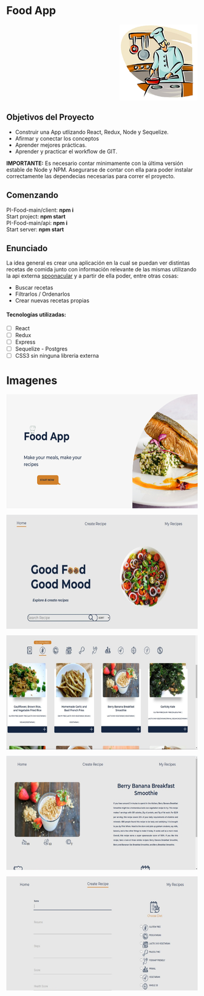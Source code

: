 

# Food App

<p align="right">
  <img height="200" src="./cooking.png" />
</p>

## Objetivos del Proyecto

- Construir una App utlizando React, Redux, Node y Sequelize.
- Afirmar y conectar los conceptos
- Aprender mejores prácticas.
- Aprender y practicar el workflow de GIT.

__IMPORTANTE:__ Es necesario contar minimamente con la última versión estable de Node y NPM. Asegurarse de contar con ella para poder instalar correctamente las dependecias necesarias para correr el proyecto.

## Comenzando

 PI-Food-main/client: 
 __npm i__ <br>
 Start project: __npm start__
 <br>
 PI-Food-main/api:
  __npm i__ <br>
   Start server: __npm start__
 


## Enunciado

La idea general es crear una aplicación en la cual se puedan ver distintas recetas de comida junto con información relevante de las mismas utilizando la api externa [spoonacular](https://spoonacular.com/food-api) y a partir de ella poder, entre otras cosas:

  - Buscar recetas
  - Filtrarlos / Ordenarlos
  - Crear nuevas recetas propias

#### Tecnologías utilizadas:
- [ ] React
- [ ] Redux
- [ ] Express
- [ ] Sequelize - Postgres
- [ ] CSS3 sin ninguna libreria externa
# Imagenes 

<p align="center">
  <img height="300" src="./landing.png" />
</p>
<p align="center">
  <img height="300" src="./home.jpeg" />
</p>
<p align="center">
  <img height="300" src="./cards.jpeg" />
</p>
<p align="center">
  <img height="300" src="./detail.jpeg" />
</p>
<p align="center">
  <img height="300" src="./form.jpeg" />
</p>
